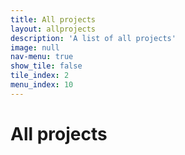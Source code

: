 ```yaml
---
title: All projects
layout: allprojects
description: 'A list of all projects'
image: null
nav-menu: true
show_tile: false
tile_index: 2
menu_index: 10
---
```


<h1>All projects</h1>

